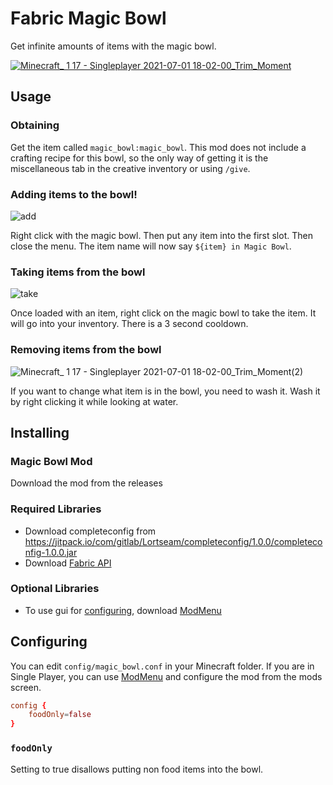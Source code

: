 # Fabric Magic Bowl
Get infinite amounts of items with the magic bowl.

[![Minecraft_ 1 17 - Singleplayer 2021-07-01 18-02-00_Trim_Moment](https://user-images.githubusercontent.com/52586855/124199348-4c9a5900-da98-11eb-81f0-91c176fc83fa.jpg)](https://youtu.be/PpABBjD4oN8)

## Usage
### Obtaining
Get the item called `magic_bowl:magic_bowl`. This mod does not include a crafting recipe for this bowl, so the only way of getting it is the miscellaneous tab in the creative inventory or using `/give`.

### Adding items to the bowl!
![add](https://user-images.githubusercontent.com/52586855/124200717-a81a1600-da9b-11eb-8b05-cd7a586086ea.gif)

Right click with the magic bowl. Then put any item into the first slot. Then close the menu. The item name will now say `${item} in Magic Bowl`.

### Taking items from the bowl
![take](https://user-images.githubusercontent.com/52586855/124200667-8a4cb100-da9b-11eb-839a-ec7fdd8ec94d.gif)

Once loaded with an item, right click on the magic bowl to take the item. It will go into your inventory. There is a 3 second cooldown.

### Removing items from the bowl
![Minecraft_ 1 17 - Singleplayer 2021-07-01 18-02-00_Trim_Moment(2)](https://user-images.githubusercontent.com/52586855/124202631-6049bd80-daa0-11eb-9de7-bfd1c64f5a68.jpg)

If you want to change what item is in the bowl, you need to wash it. Wash it by right clicking it while looking at water.

## Installing
### Magic Bowl Mod
Download the mod from the releases

### Required Libraries
- Download completeconfig from https://jitpack.io/com/gitlab/Lortseam/completeconfig/1.0.0/completeconfig-1.0.0.jar
- Download [Fabric API](https://www.curseforge.com/minecraft/mc-mods/fabric-api)

### Optional Libraries
- To use gui for [configuring](#configuring), download [ModMenu](https://github.com/TerraformersMC/ModMenu)

## Configuring
You can edit `config/magic_bowl.conf` in your Minecraft folder. If you are in Single Player, you can use [ModMenu](https://github.com/TerraformersMC/ModMenu) and configure the mod from the mods screen.

```conf
config {
    foodOnly=false
}
```

### `foodOnly`
Setting to true disallows putting non food items into the bowl.
